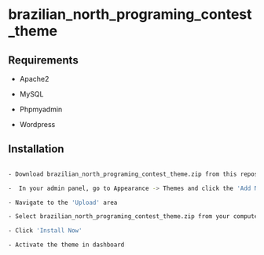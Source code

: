 # brazilian_north_programing_contest_theme


## Requirements

- Apache2

- MySQL

- Phpmyadmin

- Wordpress

## Installation

```bash

- Download brazilian_north_programing_contest_theme.zip from this repository.

-  In your admin panel, go to Appearance -> Themes and click the 'Add New' button

- Navigate to the 'Upload' area

- Select brazilian_north_programing_contest_theme.zip from your computer

- Click 'Install Now'

- Activate the theme in dashboard
```

